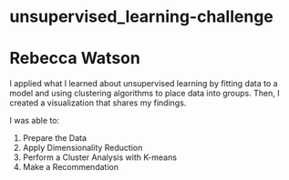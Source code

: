 # unsupervised_learning-challenge
# Rebecca Watson

I applied what I learned about unsupervised learning by fitting data to a model and using clustering algorithms to place data into groups. Then, I created a visualization that shares my findings.

I was able to:
1. Prepare the Data
2. Apply Dimensionality Reduction
3. Perform a Cluster Analysis with K-means
4. Make a Recommendation